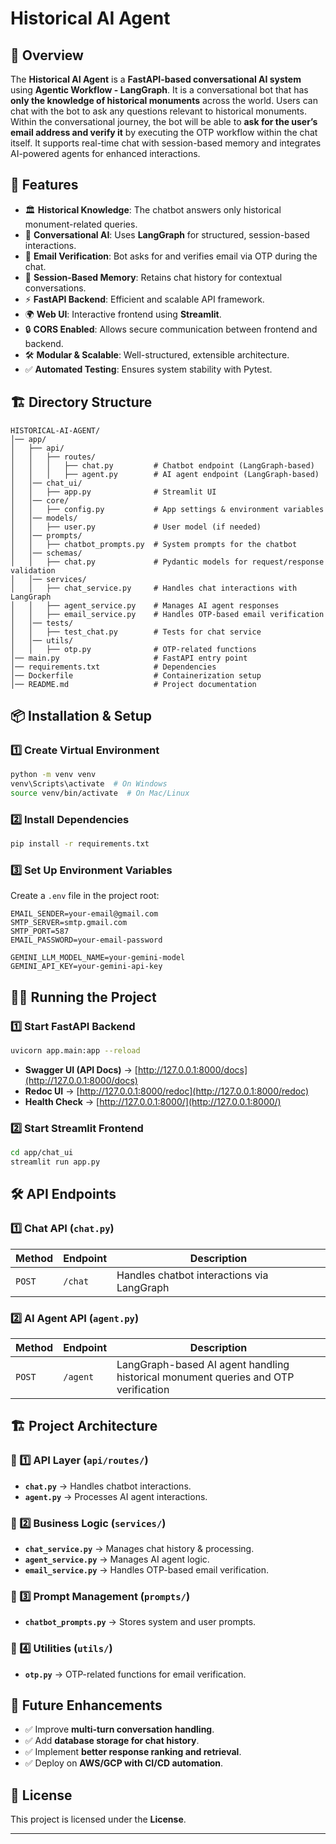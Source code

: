 # Historical AI Agent

## 📌 Overview

The **Historical AI Agent** is a **FastAPI-based conversational AI system** using **Agentic Workflow - LangGraph**. It is a conversational bot that has **only the knowledge of historical monuments** across the world. Users can chat with the bot to ask any questions relevant to historical monuments. Within the conversational journey, the bot will be able to **ask for the user’s email address and verify it** by executing the OTP workflow within the chat itself. It supports real-time chat with session-based memory and integrates AI-powered agents for enhanced interactions.

## 🚀 Features
- 🏛 **Historical Knowledge**: The chatbot answers only historical monument-related queries.
- 💬 **Conversational AI**: Uses **LangGraph** for structured, session-based interactions.
- 📧 **Email Verification**: Bot asks for and verifies email via OTP during the chat.
- 🔄 **Session-Based Memory**: Retains chat history for contextual conversations.
- ⚡ **FastAPI Backend**: Efficient and scalable API framework.
- 🌍 **Web UI**: Interactive frontend using **Streamlit**.
- 🔒 **CORS Enabled**: Allows secure communication between frontend and backend.
- 🛠 **Modular & Scalable**: Well-structured, extensible architecture.
- ✅ **Automated Testing**: Ensures system stability with Pytest.

## 🏗 Directory Structure
```
HISTORICAL-AI-AGENT/
│── app/
│   ├── api/
│   │   ├── routes/
│   │   │   ├── chat.py         # Chatbot endpoint (LangGraph-based)
│   │   │   ├── agent.py        # AI agent endpoint (LangGraph-based)
│   │── chat_ui/
│   │   ├── app.py              # Streamlit UI
│   │── core/
│   │   ├── config.py           # App settings & environment variables
│   │── models/
│   │   ├── user.py             # User model (if needed)
│   │── prompts/
│   │   ├── chatbot_prompts.py  # System prompts for the chatbot
│   │── schemas/
│   │   ├── chat.py             # Pydantic models for request/response validation
│   │── services/
│   │   ├── chat_service.py     # Handles chat interactions with LangGraph
│   │   ├── agent_service.py    # Manages AI agent responses
│   │   ├── email_service.py    # Handles OTP-based email verification
│   │── tests/
│   │   ├── test_chat.py        # Tests for chat service
│   │── utils/
│   │   ├── otp.py              # OTP-related functions
│── main.py                     # FastAPI entry point
│── requirements.txt            # Dependencies
│── Dockerfile                  # Containerization setup
│── README.md                   # Project documentation
```

## 📦 Installation & Setup

### **1️⃣ Create Virtual Environment**
```bash
python -m venv venv
venv\Scripts\activate  # On Windows
source venv/bin/activate  # On Mac/Linux
```

### **2️⃣ Install Dependencies**
```bash
pip install -r requirements.txt
```

### **3️⃣ Set Up Environment Variables**
Create a `.env` file in the project root:
```
EMAIL_SENDER=your-email@gmail.com
SMTP_SERVER=smtp.gmail.com
SMTP_PORT=587
EMAIL_PASSWORD=your-email-password

GEMINI_LLM_MODEL_NAME=your-gemini-model
GEMINI_API_KEY=your-gemini-api-key
```

## 🏃‍♂️ Running the Project

### **1️⃣ Start FastAPI Backend**
```bash
uvicorn app.main:app --reload
```
- **Swagger UI (API Docs)** → [http://127.0.0.1:8000/docs](http://127.0.0.1:8000/docs)
- **Redoc UI** → [http://127.0.0.1:8000/redoc](http://127.0.0.1:8000/redoc)
- **Health Check** → [http://127.0.0.1:8000/](http://127.0.0.1:8000/)

### **2️⃣ Start Streamlit Frontend**
```bash
cd app/chat_ui
streamlit run app.py
```

## 🛠 API Endpoints
### **1️⃣ Chat API (`chat.py`)**
| Method | Endpoint | Description |
|--------|---------|-------------|
| `POST` | `/chat` | Handles chatbot interactions via LangGraph |

### **2️⃣ AI Agent API (`agent.py`)**
| Method | Endpoint | Description |
|--------|---------|-------------|
| `POST` | `/agent` | LangGraph-based AI agent handling historical monument queries and OTP verification |

## 🏗 Project Architecture
### **🔹 1️⃣ API Layer (`api/routes/`)**
- **`chat.py`** → Handles chatbot interactions.
- **`agent.py`** → Processes AI agent interactions.

### **🔹 2️⃣ Business Logic (`services/`)**
- **`chat_service.py`** → Manages chat history & processing.
- **`agent_service.py`** → Manages AI agent logic.
- **`email_service.py`** → Handles OTP-based email verification.

### **🔹 3️⃣ Prompt Management (`prompts/`)**
- **`chatbot_prompts.py`** → Stores system and user prompts.

### **🔹 4️⃣ Utilities (`utils/`)**
- **`otp.py`** → OTP-related functions for email verification.

## 🎯 Future Enhancements
- ✅ Improve **multi-turn conversation handling**.
- ✅ Add **database storage for chat history**.
- ✅ Implement **better response ranking and retrieval**.
- ✅ Deploy on **AWS/GCP with CI/CD automation**.

## 📜 License
This project is licensed under the **License**.

---


